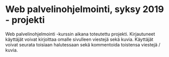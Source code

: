 # Web palvelinohjelmointi, syksy 2019 - projekti

Web palvelinohjelmointi -kurssin aikana toteutettu projekti. Kirjautuneet käyttäjät voivat kirjoittaa omalle sivulleen viestejä sekä kuvia. 
Käyttäjät voivat seurata toisiaan halutessaan sekä kommentoida toistensa viestejä / kuvia.

